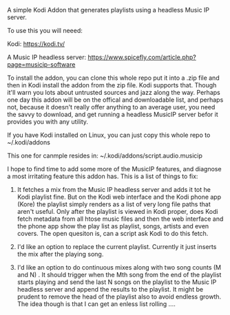 A simple Kodi Addon that generates playlists using a headless Music IP server.

To use this you will neeed:

Kodi: https://kodi.tv/

A Music IP headless server:  https://www.spicefly.com/article.php?page=musicip-software

To install the addon, you can clone this whole repo put it into a .zip file and then in Kodi install the addon from the zip file. Kodi supports that. Though it'll warn you lots about untrusted sources and jazz along the way. Perhaps one day this addon will be on the offical and downloadable list, and perhaps not, because it doesn't really offer anything to an average user, you need the savvy to download, and get running a headless MusicIP server befor it provides you with any utility.

If you have Kodi installed on Linux, you can just copy this whole repo to ~/.kodi/addons

This one for canmple resides in:  ~/.kodi/addons/script.audio.musicip

I hope to find time to add some more of the MusicIP features, and diagnose a most irritating feature this addon has. This is a list of things to fix:

1. It fetches a mix from the Music IP headless server and adds it tot he Kodi playlist fine. But on the Kodi web interface and the Kodi phone app (Kore) the playlist simply renders as a list of very long file paths that aren't useful. Only after the playlist is viewed in Kodi proper, does Kodi fetch metadata from all htose music files and then the web interface and the phone app show the play list as playlist, songs, artists and even covers. The open quesiton is, can a script ask Kodi to do this fetch.

2. I'd like an option to replace the current playlist. Currently it just inserts the mix after the playing song.

3. I'd like an option to do continuous mixes along with two song counts (M and N) . It should trigger when the Mth song from the end of the playlist starts playing and send the last N songs on the playlist to the Music IP headless server and append the results to the playlist. It might be prudent to remove the head of the playlist also to avoid endless growth. The idea though is that I can get an enless list rolling .... 
